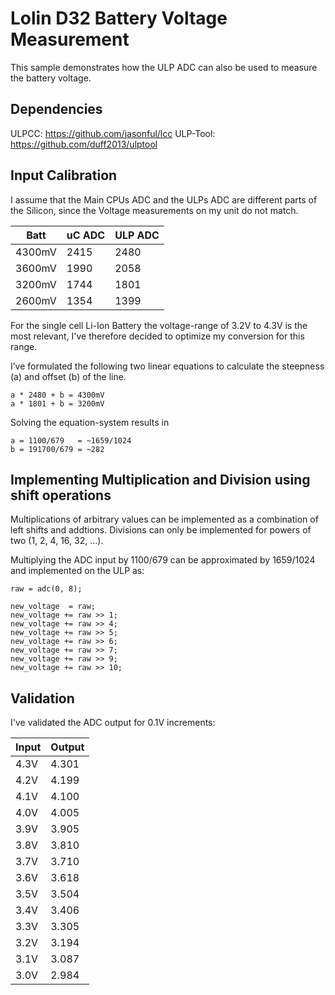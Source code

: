 # Lolin D32 Battery Voltage Measurement

This sample demonstrates how the ULP ADC can also be used to measure the
battery voltage.

## Dependencies
ULPCC: https://github.com/jasonful/lcc
ULP-Tool: https://github.com/duff2013/ulptool

## Input Calibration
I assume that the Main CPUs ADC and the ULPs ADC are different parts of the Silicon, since the Voltage measurements on my unit do not match.

| Batt   | uC ADC | ULP ADC |
| ------ | ------ | ------- |
| 4300mV |   2415 |    2480 |
| 3600mV |   1990 |    2058 |
| 3200mV |   1744 |    1801 |
| 2600mV |   1354 |    1399 |

For the single cell Li-Ion Battery the voltage-range of 3.2V to 4.3V is the most relevant, I've therefore decided to optimize my conversion for this range.

I’ve formulated the following two linear equations to calculate the steepness (a) and offset (b) of the line.
```
a * 2480 + b = 4300mV
a * 1801 + b = 3200mV
```

Solving the equation-system results in
```
a = 1100/679   = ~1659/1024
b = 191700/679 = ~282
```

## Implementing Multiplication and Division using shift operations
Multiplications of arbitrary values can be implemented as a combination of left shifts and addtions.
Divisions can only be implemented for powers of two (1, 2, 4, 16, 32, ...).

Multiplying the ADC input by 1100/679 can be approximated by 1659/1024 and implemented on the ULP as:
```
raw = adc(0, 8);

new_voltage  = raw;
new_voltage += raw >> 1;
new_voltage += raw >> 4;
new_voltage += raw >> 5;
new_voltage += raw >> 6;
new_voltage += raw >> 7;
new_voltage += raw >> 9;
new_voltage += raw >> 10;
```

## Validation

I've validated the ADC output for 0.1V increments:

| Input | Output |
| ----- | ------ |
| 4.3V  | 4.301  |
| 4.2V  | 4.199  |
| 4.1V  | 4.100  |
| 4.0V  | 4.005  |
| 3.9V  | 3.905  |
| 3.8V  | 3.810  |
| 3.7V  | 3.710  |
| 3.6V  | 3.618  |
| 3.5V  | 3.504  |
| 3.4V  | 3.406  |
| 3.3V  | 3.305  |
| 3.2V  | 3.194  |
| 3.1V  | 3.087  |
| 3.0V  | 2.984  |
